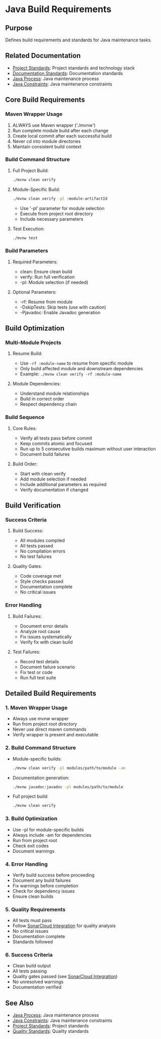 # Java Build Requirements

## Purpose
Defines build requirements and standards for Java maintenance tasks.

## Related Documentation
- [Project Standards](../../core/standards/project-standards.md): Project standards and technology stack
- [Documentation Standards](../../core/standards/documentation-standards.md): Documentation standards
- [Java Process](process.md): Java maintenance process
- [Java Constraints](constraints.md): Java maintenance constraints

## Core Build Requirements

### Maven Wrapper Usage
1. ALWAYS use Maven wrapper ('./mvnw')
2. Run complete module build after each change
3. Create local commit after each successful build
4. Never cd into module directories
5. Maintain consistent build context

### Build Command Structure
1. Full Project Build:
   ```bash
   ./mvnw clean verify
   ```

2. Module-Specific Build:
   ```bash
   ./mvnw clean verify -pl :module-artifactId
   ```
   - Use '-pl' parameter for module selection
   - Execute from project root directory
   - Include necessary parameters

3. Test Execution:
   ```bash
   ./mvnw test
   ```

### Build Parameters
1. Required Parameters:
   - clean: Ensure clean build
   - verify: Run full verification
   - -pl: Module selection (if needed)

2. Optional Parameters:
   - -rf: Resume from module
   - -DskipTests: Skip tests (use with caution)
   - -Pjavadoc: Enable Javadoc generation

## Build Optimization

### Multi-Module Projects
1. Resume Build:
   - Use `-rf :module-name` to resume from specific module
   - Only build affected module and downstream dependencies
   - Example: `./mvnw clean verify -rf :module-name`

2. Module Dependencies:
   - Understand module relationships
   - Build in correct order
   - Respect dependency chain

### Build Sequence
1. Core Rules:
   - Verify all tests pass before commit
   - Keep commits atomic and focused
   - Run up to 5 consecutive builds maximum without user interaction
   - Document build failures

2. Build Order:
   - Start with clean verify
   - Add module selection if needed
   - Include additional parameters as required
   - Verify documentation if changed

## Build Verification

### Success Criteria
1. Build Success:
   - All modules compiled
   - All tests passed
   - No compilation errors
   - No test failures

2. Quality Gates:
   - Code coverage met
   - Style checks passed
   - Documentation complete
   - No critical issues

### Error Handling
1. Build Failures:
   - Document error details
   - Analyze root cause
   - Fix issues systematically
   - Verify fix with clean build

2. Test Failures:
   - Record test details
   - Document failure scenario
   - Fix test or code
   - Run full test suite

## Detailed Build Requirements

### 1. Maven Wrapper Usage
- Always use mvnw wrapper
- Run from project root directory
- Never use direct maven commands
- Verify wrapper is present and executable

### 2. Build Command Structure
- Module-specific builds:
  ```bash
  ./mvnw clean verify -pl modules/path/to/module -am
  ```
- Documentation generation:
  ```bash
  ./mvnw javadoc:javadoc -pl modules/path/to/module
  ```
- Full project build:
  ```bash
  ./mvnw clean verify
  ```

### 3. Build Optimization
- Use -pl for module-specific builds
- Always include -am for dependencies
- Run from project root
- Check exit codes
- Document warnings

### 4. Error Handling
- Verify build success before proceeding
- Document any build failures
- Fix warnings before completion
- Check for dependency issues
- Ensure clean builds

### 5. Quality Requirements
- All tests must pass
- Follow [SonarCloud Integration](../../maintenance/sonar.md) for quality analysis
- No critical issues
- Documentation complete
- Standards followed

### 6. Success Criteria
- Clean build output
- All tests passing
- Quality gates passed (see [SonarCloud Integration](../../maintenance/sonar.md))
- No unresolved warnings
- Documentation verified

## See Also
- [Java Process](process.md): Java maintenance process
- [Java Constraints](constraints.md): Java maintenance constraints
- [Project Standards](../../core/standards/project-standards.md): Project standards
- [Quality Standards](../../core/standards/quality-standards.md): Quality standards
